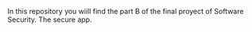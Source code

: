 In this repository you wiill find the part B of the final proyect of Software Security. The secure app.
